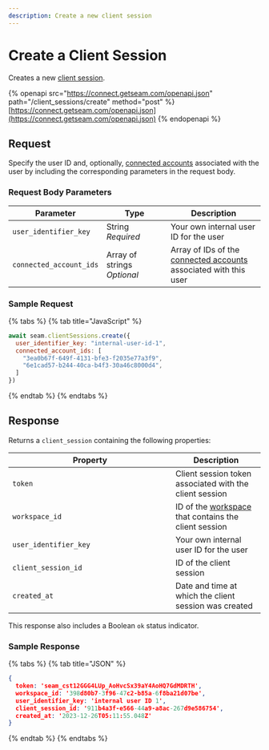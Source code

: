```yaml
---
description: Create a new client session
---
```


# Create a Client Session

Creates a new [client session](../../core-concepts/authentication/client-session-tokens/).

{% openapi src="https://connect.getseam.com/openapi.json" path="/client_sessions/create" method="post" %}
[https://connect.getseam.com/openapi.json](https://connect.getseam.com/openapi.json)
{% endopenapi %}

## Request

Specify the user ID and, optionally, [connected accounts](../../api/connected_accounts/) associated with the user by including the corresponding parameters in the request body.

### Request Body Parameters

<table><thead><tr><th>Parameter</th><th width="112.33333333333331">Type</th><th>Description</th></tr></thead><tbody><tr><td><code>user_identifier_key</code></td><td>String<br><em>Required</em></td><td>Your own internal user ID for the user</td></tr><tr><td><code>connected_account_ids</code></td><td>Array of strings<br><em>Optional</em></td><td>Array of IDs of the <a href="../../api/connected_accounts/">connected accounts</a> associated with this user</td></tr></tbody></table>

### Sample Request

{% tabs %}
{% tab title="JavaScript" %}
```javascript
await seam.clientSessions.create({
  user_identifier_key: "internal-user-id-1",
  connected_account_ids: [
    "3ea0b67f-649f-4131-bfe3-f2035e77a3f9",
    "6e1cad57-b244-40ca-b4f3-30a46c8000d4",
  ]
})
```
{% endtab %}
{% endtabs %}

## Response

Returns a `client_session` containing the following properties:

<table><thead><tr><th width="310">Property</th><th>Description</th></tr></thead><tbody><tr><td><code>token</code></td><td>Client session token associated with the client session</td></tr><tr><td><code>workspace_id</code></td><td>ID of the <a href="../../core-concepts/workspaces/">workspace</a> that contains the client session</td></tr><tr><td><code>user_identifier_key</code></td><td>Your own internal user ID for the user</td></tr><tr><td><code>client_session_id</code></td><td>ID of the client session</td></tr><tr><td><code>created_at</code></td><td>Date and time at which the client session was created</td></tr></tbody></table>

This response also includes a Boolean `ok` status indicator.

### Sample Response

{% tabs %}
{% tab title="JSON" %}
```json
{
  token: 'seam_cst12GGG4LUp_AoHvcSx39aY4AoHQ7GdMDRTH',
  workspace_id: '398d80b7-3f96-47c2-b85a-6f8ba21d07be',
  user_identifier_key: 'internal user ID 1',
  client_session_id: '911b4a3f-e566-44a9-a8ac-267d9e586754',
  created_at: '2023-12-26T05:11:55.048Z'
}
```
{% endtab %}
{% endtabs %}
